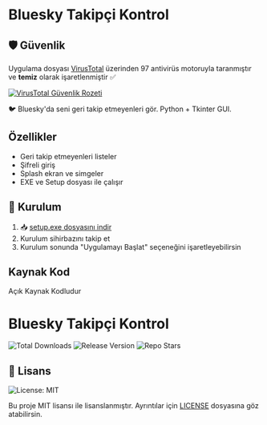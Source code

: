 # Bluesky Takipçi Kontrol

## 🛡️ Güvenlik

Uygulama dosyası [VirusTotal](https://www.virustotal.com/gui/url/efa01e800e5186e609c0320adf2fa9301f6556bcc7fb1c8fe1298ece8c24bddb/detection) üzerinden 97 antivirüs motoruyla taranmıştır ve **temiz** olarak işaretlenmiştir ✅

[![VirusTotal Güvenlik Rozeti](https://img.shields.io/badge/VirusTotal-Temiz-44cc11?logo=virustotal)](https://www.virustotal.com/gui/url/efa01e800e5186e609c0320adf2fa9301f6556bcc7fb1c8fe1298ece8c24bddb/detection)


🐦 Bluesky'da seni geri takip etmeyenleri gör. Python + Tkinter GUI.

## Özellikler
- Geri takip etmeyenleri listeler
- Şifreli giriş
- Splash ekran ve simgeler
- EXE ve Setup dosyası ile çalışır

## 🧰 Kurulum

1. 📥 [setup.exe dosyasını indir](https://github.com/unclefoe/bskytakip/releases/download/v1.0.0/bskytakip_setup.exe)
2. Kurulum sihirbazını takip et
3. Kurulum sonunda "Uygulamayı Başlat" seçeneğini işaretleyebilirsin


## Kaynak Kod
Açık Kaynak Kodludur

# Bluesky Takipçi Kontrol

![Total Downloads](https://img.shields.io/github/downloads/unclefoe/bskytakip/total)
![Release Version](https://img.shields.io/github/v/release/unclefoe/bskytakip)
![Repo Stars](https://img.shields.io/github/stars/unclefoe/bskytakip?style=social)




## 📝 Lisans

![License: MIT](https://img.shields.io/badge/License-MIT-green.svg)

Bu proje MIT lisansı ile lisanslanmıştır. Ayrıntılar için [LICENSE](LICENSE) dosyasına göz atabilirsin.
